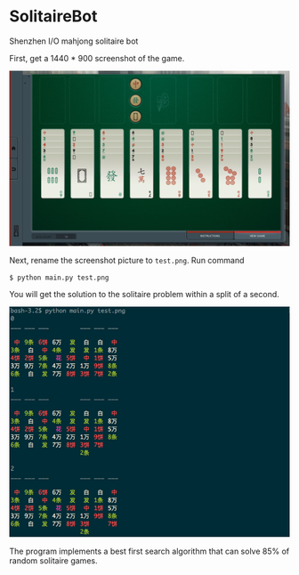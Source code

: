 # SolitaireBot
Shenzhen I/O mahjong solitaire bot

First, get a 1440 * 900 screenshot of the game. 

![Solitaire screeshot](test.png)

Next, rename the screenshot picture to ```test.png```. Run command

```
$ python main.py test.png
```

You will get the solution to the solitaire problem within a split of a second. 

![Solitaire solution](solitaire_steps.png)

The program implements a best first search algorithm that can solve 85% of random solitaire games. 

